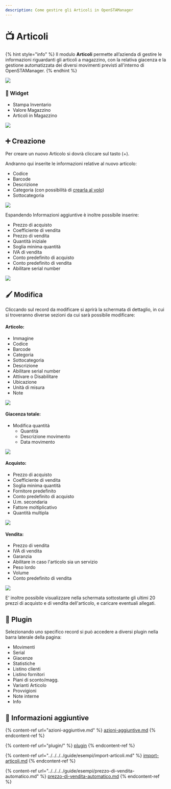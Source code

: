 ```yaml
---
description: Come gestire gli Articoli in OpenSTAManager
---
```


# 📺 Articoli

{% hint style="info" %}
Il modulo **Articoli** permette all’azienda di gestire le informazioni riguardanti gli articoli a magazzino, con la relativa giacenza e la gestione automatizzata dei diversi movimenti previsti all'interno di OpenSTAManager.
{% endhint %}

![](<../../../../.gitbook/assets/image (515).png>)

### 👾 Widget

* Stampa Inventario
* Valore Magazzino
* Articoli in Magazzino

![](<../../../../.gitbook/assets/image (211).png>)

## ➕ Creazione

Per creare un nuovo Articolo si dovrà cliccare sul tasto (+).

Andranno qui inserite le informazioni relative al nuovo articolo:

* Codice
* Barcode
* Descrizione
* Categoria (con possibilità di [crearla al volo](https://docs.openstamanager.com/modules/attivita/creazione#creazione-di-record-al-volo))
* Sottocategoria

![](<../../../../.gitbook/assets/image (183).png>)

Espandendo Informazioni aggiuntive è inoltre possibile inserire:

* Prezzo di acquisto
* Coefficiente di vendita
* Prezzo di vendita
* Quantità iniziale
* Soglia minima quantità
* IVA di vendita
* Conto predefinito di acquisto
* Conto predefinito di vendita
* Abilitare serial number

![](<../../../../.gitbook/assets/image (172).png>)

## 🖌️ Modifica

Cliccando sul record da modificare si aprirà la schermata di dettaglio, in cui si troveranno diverse sezioni da cui sarà possibile modificare:

#### Articolo:

* Immagine
* Codice
* Barcode
* Categoria
* Sottocategoria
* Descrizione
* Abilitare serial number
* Attivare o Disabilitare
* Ubicazione
* Unità di misura
* Note

![](<../../../../.gitbook/assets/image (202).png>)

#### Giacenza totale:

* Modifica quantità
  * Quantità
  * Descrizione movimento
  * Data movimento

![](<../../../../.gitbook/assets/image (203).png>)

#### Acquisto:

* Prezzo di acquisto
* Coefficiente di vendita
* Soglia minima quantità
* Fornitore predefinito
* Conto predefinito di acquisto
* U.m. secondaria
* Fattore moltiplicativo
* Quantità multipla

![](<../../../../.gitbook/assets/image (193).png>)

#### Vendita:

* Prezzo di vendita
* IVA di vendita
* Garanzia
* Abilitare in caso l'articolo sia un servizio
* Peso lordo
* Volume
* Conto predefinito di vendita

![](<../../../../.gitbook/assets/image (215).png>)

E' inoltre possibile visualizzare nella schermata sottostante gli ultimi 20 prezzi di acquisto e di vendita dell'articolo, e caricare eventuali allegati.

## 🔧 Plugin

Selezionando uno specifico record si può accedere a diversi plugin nella barra laterale della pagina:

* Movimenti
* Serial
* Giacenze
* Statistiche
* Listino clienti
* Listino fornitori
* Piani di sconto/magg.
* Varianti Articolo
* Provvigioni
* Note interne
* Info

## 🔽 Informazioni aggiuntive

{% content-ref url="azioni-aggiuntive.md" %}
[azioni-aggiuntive.md](azioni-aggiuntive.md)
{% endcontent-ref %}

{% content-ref url="plugin/" %}
[plugin](plugin/)
{% endcontent-ref %}

{% content-ref url="../../../../guide/esempi/import-articoli.md" %}
[import-articoli.md](../../../../guide/esempi/import-articoli.md)
{% endcontent-ref %}

{% content-ref url="../../../../guide/esempi/prezzo-di-vendita-automatico.md" %}
[prezzo-di-vendita-automatico.md](../../../../guide/esempi/prezzo-di-vendita-automatico.md)
{% endcontent-ref %}
